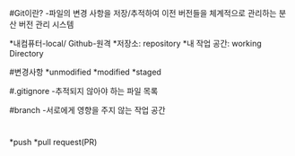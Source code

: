 #Git이란?
-파일의 변경 사항을 저장/추적하여 이전 버전들을 체계적으로 관리하는 분산 버전 관리 시스템

*내컴퓨터-local/ Github-원격
*저장소: repository
*내 작업 공간: working Directory

#변경사항
*unmodified
*modified
*staged

#.gitignore
-추적되지 않아야 하는 파일 목록

#branch
-서로에게 영향을 주지 않는 작업 공간

#
*push
*pull request(PR)